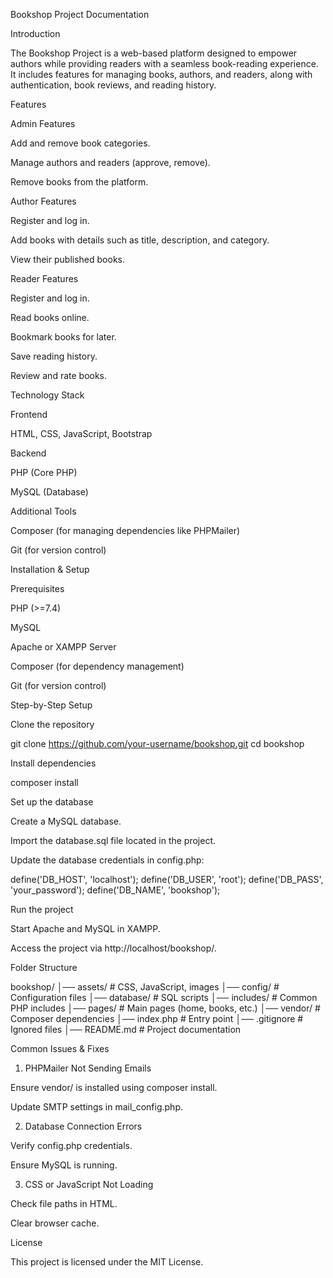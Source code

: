 Bookshop Project Documentation

Introduction

The Bookshop Project is a web-based platform designed to empower authors while providing readers with a seamless book-reading experience. It includes features for managing books, authors, and readers, along with authentication, book reviews, and reading history.

Features

Admin Features

Add and remove book categories.

Manage authors and readers (approve, remove).

Remove books from the platform.

Author Features

Register and log in.

Add books with details such as title, description, and category.

View their published books.

Reader Features

Register and log in.

Read books online.

Bookmark books for later.

Save reading history.

Review and rate books.

Technology Stack

Frontend

HTML, CSS, JavaScript, Bootstrap

Backend

PHP (Core PHP)

MySQL (Database)

Additional Tools

Composer (for managing dependencies like PHPMailer)

Git (for version control)

Installation & Setup

Prerequisites

PHP (>=7.4)

MySQL

Apache or XAMPP Server

Composer (for dependency management)

Git (for version control)

Step-by-Step Setup

Clone the repository

git clone https://github.com/your-username/bookshop.git
cd bookshop

Install dependencies

composer install

Set up the database

Create a MySQL database.

Import the database.sql file located in the project.

Update the database credentials in config.php:

define('DB_HOST', 'localhost');
define('DB_USER', 'root');
define('DB_PASS', 'your_password');
define('DB_NAME', 'bookshop');

Run the project

Start Apache and MySQL in XAMPP.

Access the project via http://localhost/bookshop/.

Folder Structure

bookshop/
│── assets/          # CSS, JavaScript, images
│── config/          # Configuration files
│── database/        # SQL scripts
│── includes/        # Common PHP includes
│── pages/           # Main pages (home, books, etc.)
│── vendor/          # Composer dependencies
│── index.php        # Entry point
│── .gitignore       # Ignored files
│── README.md        # Project documentation

Common Issues & Fixes

1. PHPMailer Not Sending Emails

Ensure vendor/ is installed using composer install.

Update SMTP settings in mail_config.php.

2. Database Connection Errors

Verify config.php credentials.

Ensure MySQL is running.

3. CSS or JavaScript Not Loading

Check file paths in HTML.

Clear browser cache.



License

This project is licensed under the MIT License.
